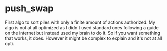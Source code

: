 # push_swap
First algo to sort piles with only a finite amount of actions authorized. My algo is not at all optimized as I didn't used standard ones following a guide on the internet but instead used my brain to do it. So if you want something that works, it does. However it might be complex to explain and it's not at all opti.
